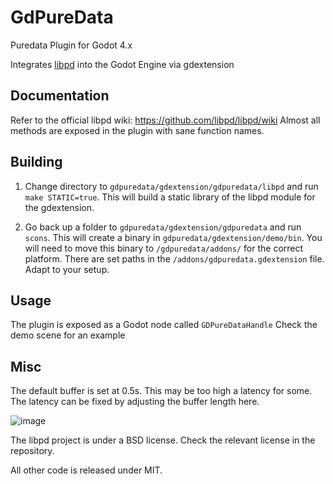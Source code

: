 # GdPureData
Puredata Plugin for Godot 4.x

Integrates [libpd](https://github.com/libpd/libpd) into the Godot Engine via gdextension

## Documentation

Refer to the official libpd wiki: https://github.com/libpd/libpd/wiki
Almost all methods are exposed in the plugin with sane function names.

## Building

1. Change directory to ``gdpuredata/gdextension/gdpuredata/libpd`` and run ``make STATIC=true``.
This will build a static library of the libpd module for the gdextension. 

2. Go back up a folder to ``gdpuredata/gdextension/gdpuredata`` and run ``scons``.
This will create a binary in ``gdpuredata/gdextension/demo/bin``. You will need to move this binary to ``/gdpuredata/addons/`` for the correct platform.
There are set paths in the ``/addons/gdpuredata.gdextension`` file. Adapt to your setup.

## Usage

The plugin is exposed as a Godot node called ``GDPureDataHandle``
Check the demo scene for an example

## Misc

The default buffer is set at 0.5s. This may be too high a latency for some.
The latency can be fixed by adjusting the buffer length here.

![image](https://github.com/kumikohime/gdpuredata/assets/76047673/014303bd-d540-4856-8eac-69bde4587817)

The libpd project is under a BSD license. Check the relevant license in the repository.

All other code is released under MIT.


